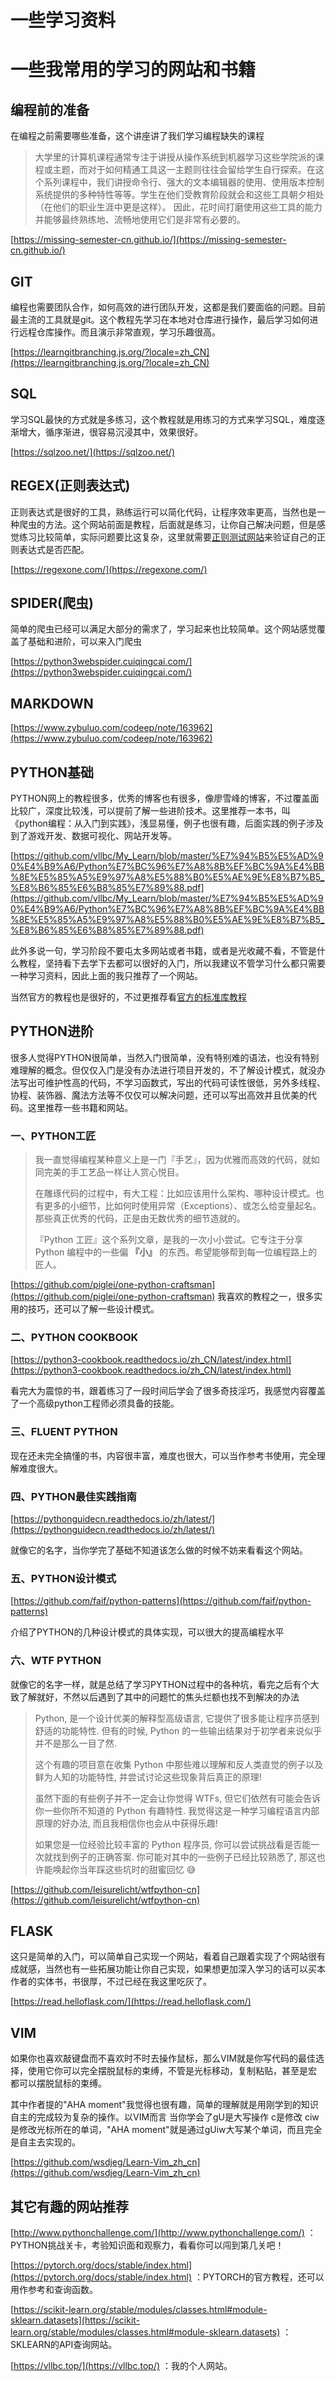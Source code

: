 # 一些学习资料



# 一些我常用的学习的网站和书籍

## 编程前的准备

在编程之前需要哪些准备，这个讲座讲了我们学习编程缺失的课程

> 大学里的计算机课程通常专注于讲授从操作系统到机器学习这些学院派的课程或主题，而对于如何精通工具这一主题则往往会留给学生自行探索。在这个系列课程中，我们讲授命令行、强大的文本编辑器的使用、使用版本控制系统提供的多种特性等等。学生在他们受教育阶段就会和这些工具朝夕相处（在他们的职业生涯中更是这样）。 因此，花时间打磨使用这些工具的能力并能够最终熟练地、流畅地使用它们是非常有必要的。

[https://missing-semester-cn.github.io/](https://missing-semester-cn.github.io/)

## GIT

编程也需要团队合作，如何高效的进行团队开发，这都是我们要面临的问题。目前最主流的工具就是git。这个教程先学习在本地对仓库进行操作，最后学习如何进行远程仓库操作。而且演示非常直观，学习乐趣很高。

[https://learngitbranching.js.org/?locale=zh_CN](https://learngitbranching.js.org/?locale=zh_CN)

## SQL

学习SQL最快的方式就是多练习，这个教程就是用练习的方式来学习SQL，难度逐渐增大，循序渐进，很容易沉浸其中，效果很好。

[https://sqlzoo.net/](https://sqlzoo.net/)

## REGEX(正则表达式)

正则表达式是很好的工具，熟练运行可以简化代码，让程序效率更高，当然也是一种爬虫的方法。这个网站前面是教程，后面就是练习，让你自己解决问题，但是感觉练习比较简单，实际问题要比这复杂，这里就需要[正则测试网站](https://regexr.com/)来验证自己的正则表达式是否匹配。

[https://regexone.com/](https://regexone.com/)

## SPIDER(爬虫)

简单的爬虫已经可以满足大部分的需求了，学习起来也比较简单。这个网站感觉覆盖了基础和进阶，可以来入门爬虫

[https://python3webspider.cuiqingcai.com/](https://python3webspider.cuiqingcai.com/)

## MARKDOWN


[https://www.zybuluo.com/codeep/note/163962](https://www.zybuluo.com/codeep/note/163962)

## PYTHON基础

PYTHON网上的教程很多，优秀的博客也有很多，像廖雪峰的博客，不过覆盖面比较广，深度比较浅，可以提前了解一些进阶技术。这里推荐一本书，叫《python编程：从入门到实践》，浅显易懂，例子也很有趣，后面实践的例子涉及到了游戏开发、数据可视化、网站开发等。

[https://github.com/vllbc/My_Learn/blob/master/%E7%94%B5%E5%AD%90%E4%B9%A6/Python%E7%BC%96%E7%A8%8B%EF%BC%9A%E4%BB%8E%E5%85%A5%E9%97%A8%E5%88%B0%E5%AE%9E%E8%B7%B5_%E8%B6%85%E6%B8%85%E7%89%88.pdf](https://github.com/vllbc/My_Learn/blob/master/%E7%94%B5%E5%AD%90%E4%B9%A6/Python%E7%BC%96%E7%A8%8B%EF%BC%9A%E4%BB%8E%E5%85%A5%E9%97%A8%E5%88%B0%E5%AE%9E%E8%B7%B5_%E8%B6%85%E6%B8%85%E7%89%88.pdf)

此外多说一句，学习阶段不要屯太多网站或者书籍，或者是光收藏不看，不管是什么教程，坚持看下去学下去都可以很好的入门，所以我建议不管学习什么都只需要一种学习资料，因此上面的我只推荐了一个网站。

当然官方的教程也是很好的，不过更推荐看[官方的标准库教程](https://docs.python.org/zh-cn/3/library/index.html)

## PYTHON进阶

很多人觉得PYTHON很简单，当然入门很简单，没有特别难的语法，也没有特别难理解的概念。但仅仅入门是没有办法进行项目开发的，不了解设计模式，就没办法写出可维护性高的代码，不学习函数式，写出的代码可读性很低，另外多线程、协程、装饰器、魔法方法等不仅仅可以解决问题，还可以写出高效并且优美的代码。这里推荐一些书籍和网站。

### 一、PYTHON工匠

> 我一直觉得编程某种意义上是一门『手艺』，因为优雅而高效的代码，就如同完美的手工艺品一样让人赏心悦目。
>
> 在雕琢代码的过程中，有大工程：比如应该用什么架构、哪种设计模式。也有更多的小细节，比如何时使用异常（Exceptions）、或怎么给变量起名。那些真正优秀的代码，正是由无数优秀的细节造就的。
>
> 『Python 工匠』这个系列文章，是我的一次小小尝试。它专注于分享 Python 编程中的一些偏 **『小』** 的东西。希望能够帮到每一位编程路上的匠人。

[https://github.com/piglei/one-python-craftsman](https://github.com/piglei/one-python-craftsman)  我喜欢的教程之一，很多实用的技巧，还可以了解一些设计模式。

### 二、PYTHON COOKBOOK

[https://python3-cookbook.readthedocs.io/zh_CN/latest/index.html](https://python3-cookbook.readthedocs.io/zh_CN/latest/index.html)

看完大为震惊的书，跟着练习了一段时间后学会了很多奇技淫巧，我感觉内容覆盖了一个高级python工程师必须具备的技能。

### 三、FLUENT PYTHON

现在还未完全搞懂的书，内容很丰富，难度也很大，可以当作参考书使用，完全理解难度很大。

### 四、PYTHON最佳实践指南

[https://pythonguidecn.readthedocs.io/zh/latest/](https://pythonguidecn.readthedocs.io/zh/latest/)

就像它的名字，当你学完了基础不知道该怎么做的时候不妨来看看这个网站。

### 五、PYTHON设计模式

[https://github.com/faif/python-patterns](https://github.com/faif/python-patterns)

介绍了PYTHON的几种设计模式的具体实现，可以很大的提高编程水平

### 六、WTF PYTHON

就像它的名字一样，就是总结了学习PYTHON过程中的各种坑，看完之后有个大致了解就好，不然以后遇到了其中的问题忙的焦头烂额也找不到解决的办法

> Python, 是一个设计优美的解释型高级语言, 它提供了很多能让程序员感到舒适的功能特性. 但有的时候, Python 的一些输出结果对于初学者来说似乎并不是那么一目了然.
>
> 这个有趣的项目意在收集 Python 中那些难以理解和反人类直觉的例子以及鲜为人知的功能特性, 并尝试讨论这些现象背后真正的原理!
>
> 虽然下面的有些例子并不一定会让你觉得 WTFs, 但它们依然有可能会告诉你一些你所不知道的 Python 有趣特性. 我觉得这是一种学习编程语言内部原理的好办法, 而且我相信你也会从中获得乐趣!
>
> 如果您是一位经验比较丰富的 Python 程序员, 你可以尝试挑战看是否能一次就找到例子的正确答案. 你可能对其中的一些例子已经比较熟悉了, 那这也许能唤起你当年踩这些坑时的甜蜜回忆 😅

[https://github.com/leisurelicht/wtfpython-cn](https://github.com/leisurelicht/wtfpython-cn)

## FLASK

这只是简单的入门，可以简单自己实现一个网站，看着自己跟着实现了个网站很有成就感，当然也有一些拓展功能让你自己实现，如果想更加深入学习的话可以买本作者的实体书，书很厚，不过已经在我这里吃灰了。

[https://read.helloflask.com/](https://read.helloflask.com/)

## VIM

如果你也喜欢敲键盘而不喜欢时不时去操作鼠标，那么VIM就是你写代码的最佳选择，使用它你可以完全摆脱鼠标的束缚，不管是光标移动，复制粘贴，甚至是宏 都可以摆脱鼠标的束缚。

其中作者提的"AHA moment"我觉得也很有趣，简单的理解就是用刚学到的知识自主的完成较为复杂的操作。以VIM而言 当你学会了gU是大写操作 c是修改  ciw是修改光标所在的单词，"AHA moment"就是通过gUiw大写某个单词，而且完全是自主去实现的。

[https://github.com/wsdjeg/Learn-Vim_zh_cn](https://github.com/wsdjeg/Learn-Vim_zh_cn)

## 其它有趣的网站推荐

[http://www.pythonchallenge.com/](http://www.pythonchallenge.com/) ：PYTHON挑战关卡，考验知识面和观察力，看看你可以闯到第几关吧！

[https://pytorch.org/docs/stable/index.html](https://pytorch.org/docs/stable/index.html) ：PYTORCH的官方教程，还可以用作参考和查询函数。

[https://scikit-learn.org/stable/modules/classes.html#module-sklearn.datasets](https://scikit-learn.org/stable/modules/classes.html#module-sklearn.datasets) ：SKLEARN的API查询网站。

[https://vllbc.top/](https://vllbc.top/) ：我的个人网站。
